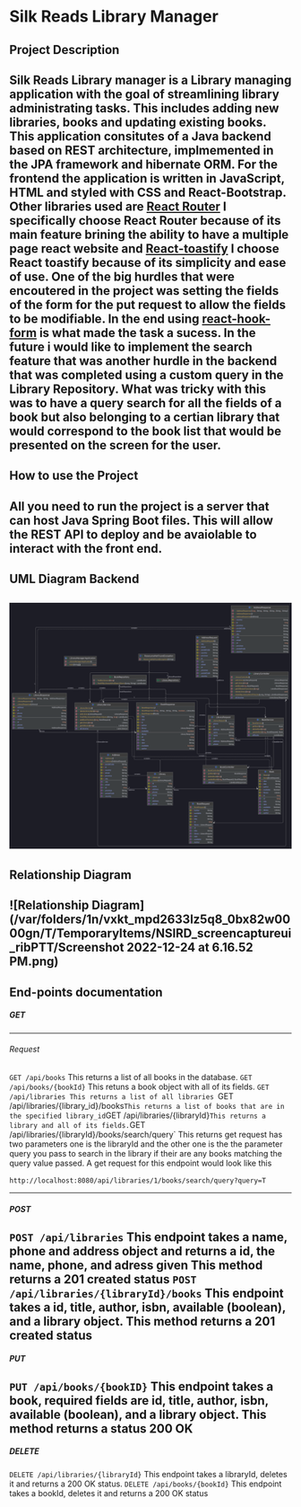 # Silk Reads Library Manager
## Project Description
Silk Reads Library manager is a Library managing application with the goal of streamlining library administrating tasks. This includes adding new libraries, books and updating existing books. This application consitutes of a Java backend based on REST architecture, implmemented in the JPA framework and hibernate ORM. For the frontend the application is written in JavaScript, HTML and styled with CSS and React-Bootstrap. Other libraries used are [React Router](https://reactrouter.com/en/main) I specifically choose React Router because of its main feature brining the ability to have a multiple page react website and [React-toastify](https://fkhadra.github.io/react-toastify/introduction) I choose React toastify because of its simplicity and ease of use. One of the big hurdles that were encoutered in the project was setting the fields of the form for the put request to allow the fields to be modifiable. In the end using [react-hook-form](https://github.com/react-hook-form/react-hook-form) is what made the task a sucess. In the future i would like to implement the search feature that was another hurdle in the backend that was completed using a custom query in the Library Repository. What was tricky with this was to have a query search for all the fields of a book but also belonging to a certian library that would correspond to the book list that would be presented on the screen for the user. 
---
## How to use the Project
All you need to run the project is a server that can host Java Spring Boot files. This will allow the REST API to deploy and be avaiolable to interact with the front end. 
---
## UML Diagram Backend
![UML diagram](https://github.com/nic5694/LibraryManager/blob/master/Backend/src/main/java/librarymanager/librarymanager/librarymanager.png)
---
## Relationship Diagram
![Relationship Diagram](/var/folders/1n/vxkt_mpd2633lz5q8_0bx82w0000gn/T/TemporaryItems/NSIRD_screencaptureui_ribPTT/Screenshot 2022-12-24 at 6.16.52 PM.png)
---
## End-points documentation 
##### GET
---
###### Request
`GET /api/books` 
This returns a list of all books in the database.
`GET /api/books/{bookId}`
This retuns a book object with all of its fields. 
`GET /api/libraries
This returns a list of all libraries
`GET /api/libraries/{library_id}/books`
This returns a list of books that are in the specified library_id
`GET /api/libraries/{libraryId}`
This returns a library and all of its fields.
`GET /api/libraries/{libraryId}/books/search/query`
This returns get request has two parameters one is the libraryId and the other one is the the parameter query you pass to search in the library if their are any books matching the query value passed.
A get request for this endpoint would look like this
```
http://localhost:8080/api/libraries/1/books/search/query?query=T
```
---
##### POST
`POST /api/libraries`
This endpoint takes a name, phone and address object and returns a id, the name, phone, and adress given 
This method returns a 201 created status
`POST /api/libraries/{libraryId}/books`
This endpoint takes a id, title, author, isbn, available (boolean), and a library object. This method returns a 201 created status
---
##### PUT 
`PUT /api/books/{bookID}`
This endpoint takes a book, required fields are id, title, author, isbn, available (boolean), and a library object. This method returns a status 200 OK
---
##### DELETE
`DELETE /api/libraries/{libraryId}`
This endpoint takes a libraryId, deletes it and returns a 200 OK status.
`DELETE /api/books/{bookId}`
This endpoint takes a bookId, deletes it and returns a 200 OK status 